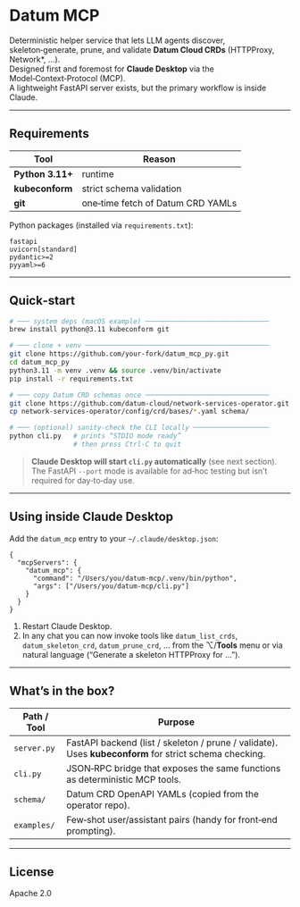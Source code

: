 # Datum MCP

Deterministic helper service that lets LLM agents discover, skeleton‑generate, prune, and validate **Datum Cloud CRDs** (HTTPProxy, Network*, …).  
Designed first and foremost for **Claude Desktop** via the Model‑Context‑Protocol (MCP).  
A lightweight FastAPI server exists, but the primary workflow is inside Claude.

---

## Requirements

| Tool             | Reason |
|------------------|--------|
| **Python 3.11+** | runtime |
| **kubeconform**  | strict schema validation |
| **git**          | one‑time fetch of Datum CRD YAMLs |

Python packages (installed via `requirements.txt`):

```text
fastapi
uvicorn[standard]
pydantic>=2
pyyaml>=6
```

---

## Quick‑start

```bash
# ─── system deps (macOS example) ───────────────────────────────
brew install python@3.11 kubeconform git

# ─── clone + venv ──────────────────────────────────────────────
git clone https://github.com/your-fork/datum_mcp_py.git
cd datum_mcp_py
python3.11 -m venv .venv && source .venv/bin/activate
pip install -r requirements.txt

# ─── copy Datum CRD schemas once ───────────────────────────────
git clone https://github.com/datum-cloud/network-services-operator.git
cp network-services-operator/config/crd/bases/*.yaml schema/

# ─── (optional) sanity‑check the CLI locally ───────────────────
python cli.py   # prints “STDIO mode ready”
                # then press Ctrl‑C to quit
```

> **Claude Desktop will start `cli.py` automatically** (see next section).  
> The FastAPI `--port` mode is available for ad‑hoc testing but isn’t required for day‑to‑day use.

---

## Using inside Claude Desktop

Add the `datum_mcp` entry to your `~/.claude/desktop.json`:

```jsonc
{
  "mcpServers": {
    "datum_mcp": {
      "command": "/Users/you/datum-mcp/.venv/bin/python",
      "args": ["/Users/you/datum-mcp/cli.py"]
    }
  }
}
```

1. Restart Claude Desktop.  
2. In any chat you can now invoke tools like `datum_list_crds`, `datum_skeleton_crd`, `datum_prune_crd`, … from the ⌥/**Tools** menu or via natural language (“Generate a skeleton HTTPProxy for …”).

---

## What’s in the box?

| Path / Tool | Purpose |
|-------------|---------|
| `server.py` | FastAPI backend (list / skeleton / prune / validate). Uses **kubeconform** for strict schema checking. |
| `cli.py`    | JSON‑RPC bridge that exposes the same functions as deterministic MCP tools. |
| `schema/`   | Datum CRD OpenAPI YAMLs (copied from the operator repo). |
| `examples/` | Few‑shot user/assistant pairs (handy for front‑end prompting). |

---

## License

Apache 2.0
